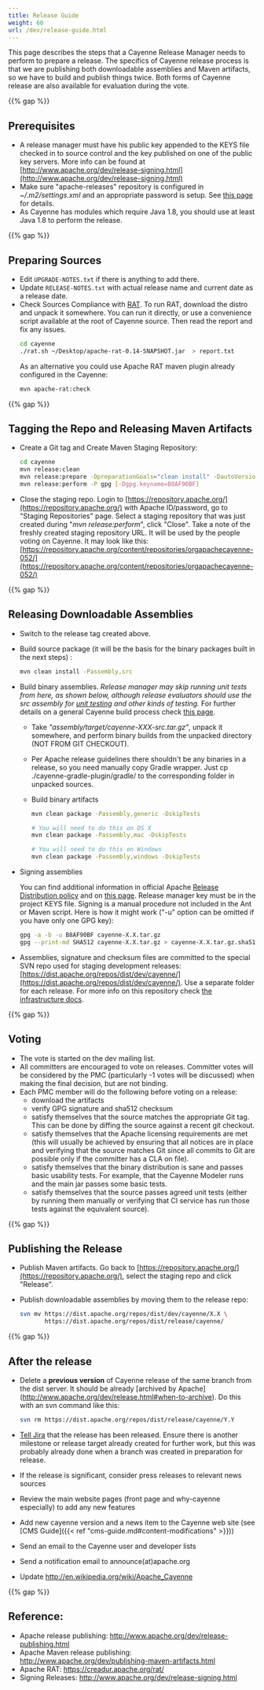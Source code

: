 ```yaml
---
title: Release Guide
weight: 60
url: /dev/release-guide.html
---
```


This page describes the steps that a Cayenne Release Manager needs to
perform to prepare a release. The specifics of Cayenne release process is
that we are publishing both downloadable assemblies and Maven artifacts, so
we have to build and publish things twice. Both forms of Cayenne release
are also available for evaluation during the vote.

{{% gap %}}

## Prerequisites

* A release manager must have his public key appended to the KEYS file
checked in to source control and the key published on one of the public key servers.
More info can be found at [http://www.apache.org/dev/release-signing.html](http://www.apache.org/dev/release-signing.html)
* Make sure "apache-releases" repository is configured in
*~/.m2/settings.xml* and an appropriate password is setup. See [this page](http://www.apache.org/dev/publishing-maven-artifacts.html)
 for details.
* As Cayenne has modules which require Java 1.8, you should use at least Java 1.8 to perform the release.

{{% gap %}}


## Preparing Sources

* Edit `UPGRADE-NOTES.txt` if there is anything to add there.
* Update `RELEASE-NOTES.txt` with actual release name and current date as a release date.
* Check Sources Compliance with [RAT](http://creadur.apache.org/rat/). To run RAT,
  download the distro and unpack it somewhere. You can run it directly, or use a convenience script available at the root of Cayenne 
  source. Then read the report and fix any issues.
  ```bash
  cd cayenne
  ./rat.sh ~/Desktop/apache-rat-0.14-SNAPSHOT.jar  > report.txt
  ```
  As an alternative you could use Apache RAT maven plugin already configured in the Cayenne:
  ```bash    
  mvn apache-rat:check
  ```

{{% gap %}}
    

## Tagging the Repo and Releasing Maven Artifacts 


* Create a Git tag and Create Maven Staging Repository:
  ```bash
  cd cayenne
  mvn release:clean
  mvn release:prepare -DpreparationGoals="clean install" -DautoVersionSubmodules=true
  mvn release:perform -P gpg [-Dgpg.keyname=B8AF90BF]
  ```

* Close the staging repo. Login to [https://repository.apache.org/](https://repository.apache.org/) with
Apache ID/password, go to "Staging Repositories" page. Select a staging
repository that was just created during "*mvn release:perform*", click
"Close". Take a note of the freshly created staging repository URL. It will
be used by the people voting on Cayenne. It may look like this:
[https://repository.apache.org/content/repositories/orgapachecayenne-052/](https://repository.apache.org/content/repositories/orgapachecayenne-052/) 

{{% gap %}}


## Releasing Downloadable Assemblies

* Switch to the release tag created above.

* Build source package (it will be the basis for the binary packages built in the next steps) :
  ```bash
  mvn clean install -Passembly,src
  ```
    
* Build binary assemblies. _Release manager may skip running unit tests from here, as shown
  below, although release evaluators should use the src assembly for [unit testing](running-unit-tests.html)
  and other kinds of testing._ For further details on a general Cayenne build process check [this page](building-cayenne.html).

    * Take *"assembly/target/cayenne-XXX-src.tar.gz"*, unpack it somewhere, and
      perform binary builds from the unpacked directory (NOT FROM GIT CHECKOUT). 
      
    * Per Apache release guidelines there shouldn't be any binaries in a release, so you need manually copy
    Gradle wrapper. Just cp ./cayenne-gradle-plugin/gradle/ to the corresponding folder in unpacked sources.
      
    * Build binary artifacts
        ```bash
        mvn clean package -Passembly,generic -DskipTests

        # You will need to do this on OS X
        mvn clean package -Passembly,mac -DskipTests

        # You will need to do this on Windows
        mvn clean package -Passembly,windows -DskipTests
        ```   

* Signing assemblies

  You can find additional information in official Apache [Release Distribution policy](http://www.apache.org/dev/release-distribution) 
  and on [this page](http://www.apache.org/dev/release-signing.html). 
  Release manager key must be in the project KEYS file. Signing is a manual
  procedure not included in the Ant or Maven script. Here is how it might
  work ("-u" option can be omitted if you have only one GPG key):
  
  ```bash
  gpg -a -b -u B8AF90BF cayenne-X.X.tar.gz
  gpg --print-md SHA512 cayenne-X.X.tar.gz > cayenne-X.X.tar.gz.sha512
  ```

* Assemblies, signature and checksum files are committed to the special SVN repo
  used for staging development releases: [https://dist.apache.org/repos/dist/dev/cayenne/](https://dist.apache.org/repos/dist/dev/cayenne/). 
  Use a separate folder for each release. For more info on this repository check [the infrastructure docs](http://apache.org/legal/release-policy.html#stage).

{{% gap %}}


## Voting

* The vote is started on the dev mailing list.
* All committers are encouraged to vote on releases. Committer votes will
be considered by the PMC (particularly -1 votes will be discussed) when
making the final decision, but are not binding.
* Each PMC member will do the following before voting on a release:
    * download the artifacts
    * verify GPG signature and sha512 checksum 
    * satisfy themselves that the source matches the appropriate Git tag.
This can be done by diffing the source against a recent git checkout.
    * satisfy themselves that the Apache licensing requirements are met (this
will usually be achieved by ensuring that all notices are in place and
verifying that the source matches Git since all commits to Git are possible
only if the committer has a CLA on file).
    * satisfy themselves that the binary distribution is sane and passes
basic usability tests. For example, that the Cayenne Modeler runs and the
main jar passes some basic tests.
    * satisfy themselves that the source passes agreed unit tests (either by
running them manually or verifying that CI service has run those tests against
the equivalent source). 

{{% gap %}}


## Publishing the Release

* Publish Maven artifacts. Go back to [https://repository.apache.org/](https://repository.apache.org/),
select the staging repo and click "Release".

* Publish downloadable assemblies by moving them to the release repo:
  ```bash
  svn mv https://dist.apache.org/repos/dist/dev/cayenne/X.X \
         https://dist.apache.org/repos/dist/release/cayenne/
  ```
    
{{% gap %}}


## After the release


* Delete a **previous version** of Cayenne release of the same branch from the dist server. 
  It should be already [archived by Apache] (http://www.apache.org/dev/release.html#when-to-archive). Do this with an svn command like this:
  ```bash
  svn rm https://dist.apache.org/repos/dist/release/cayenne/Y.Y
  ```

* [Tell Jira](https://issues.apache.org/jira/plugins/servlet/project-config/CAY/versions)
 that the release has been released. Ensure there is another milestone or
release target already created for further work, but this was probably
already done when a branch was created in preparation for release.
* If the release is significant, consider press releases to relevant news
sources
* Review the main website pages (front page and why-cayenne especially) to
add any new features
* Add new cayenne version and a news item to the Cayenne web site (see [CMS Guide]({{< ref "cms-guide.md#content-modifications" >}}))
* Send an email to the Cayenne user and developer lists
* Send a notification email to announce(at)apache.org
* Update http://en.wikipedia.org/wiki/Apache_Cayenne

{{% gap %}}

    
## Reference:
    
* Apache release publishing: http://www.apache.org/dev/release-publishing.html
* Apache Maven release publishing: http://www.apache.org/dev/publishing-maven-artifacts.html
* Apache RAT: https://creadur.apache.org/rat/
* Signing Releases: http://www.apache.org/dev/release-signing.html
